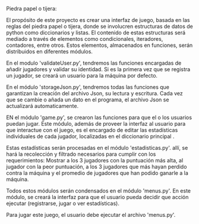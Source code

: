 Piedra papel o tijera:

El propósito de este proyecto es crear una interfaz de juego, basada en las reglas del piedra papel o tijera, donde se involucren estructuras de datos de python como diccionarios y listas. El contenido de estas estructuras será mediado a través de elementos como condicionales, iteradores, contadores, entre otros. Estos elementos, almacenados en funciones, serán distribuidos en diferentes módulos.

En el modulo 'validateUser.py', tendremos las funciones encargadas de añadir jugadores y validar su identidad. Si es la primera vez que se registra un jugador, se creará un usuario para la máquina por defecto. 

En el módulo 'storageJson.py', tendremos todas las funciones que garantizan la creación del archivo Json, su lectura y escritura. Cada vez que se cambie o añada un dato en el programa, el archivo Json se actualizará automaticamente.

EN el módulo 'game.py', se crearon las funciones para que el o los usuarios puedan jugar. Este módulo, además de proveer la interfaz al usuario para que interactue con el juego, es el encargado de editar las estadísticas individuales de cada jugador, localizadas en el diccionario principal . 

Estas estadísticas serán procesadas en el módulo 'estadisticas.py'. allí, se hará la recolección y filtrado necesarios para cumplir con los requerimientos: Mostrar a los 3 jugadores con la puntuación más alta, al jugador con la peor puntuación, a los 3 jugadores que más hayan perdido contra la máquina y el promedio de jugadores que han podido ganarle a la máquina.

Todos estos módulos serán condensados en el módulo 'menus.py'. En este módulo, se creará la interfaz para que el usuario pueda decidir que acción ejecutar (registrarse, jugar o ver estadísticas). 

Para jugar este juego, el usuario debe ejecutar el archivo 'menus.py'. 